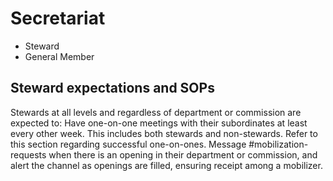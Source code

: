 # Secretariat
- Steward
- General Member

## Steward expectations and SOPs
Stewards at all levels and regardless of department or commission are expected to:
Have one-on-one meetings with their subordinates at least every other week.
This includes both stewards and non-stewards.
Refer to this section regarding successful one-on-ones.
Message #mobilization-requests when there is an opening in their department or commission, and alert the channel as openings are filled, ensuring receipt among a mobilizer.
